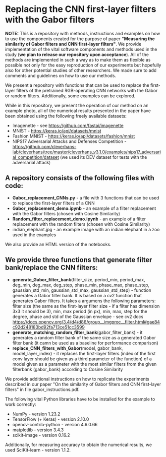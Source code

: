 # Replacing the CNN first-layer filters with the Gabor filters

**NOTE:** This is a repository with methods, instructions and examples on how to use the components created for the purpose of paper **"Measuring the similarity of Gabor filters and CNN first-layer filters"**. We provide implementation of the vital software components and methods used in the study (**we plan to release our repository upon acceptance**). All of the methods are implemented  in such a way as to make them as flexible as possible not only for the easy reproduction of our experiments but hopefully also for other potential studies of other researchers. We made sure to add comments and guidelines on how to use our methods.  

We present a repository with functions that can be used to replace the first-layer filters of the pretrained RGB-operating CNN networks with the Gabor or random filters. Additionally, some examples can be explored.


While in this repository, we present the operation of our method on an example photo, all of the numerical results presented in the paper have been obtained using the following freely available datasets:
* Imagenette - see https://github.com/fastai/imagenette
* MNIST - https://keras.io/api/datasets/mnist
* Fashion MNIST - https://keras.io/api/datasets/fashion/mnist
* NIPS17 Adversarial Attacks and Defenses Competition - https://github.com/cleverhans-lab/cleverhans/tree/master/cleverhans_v3.1.0/examples/nips17_adversarial_competition/dataset (we used its DEV dataset for tests with the adversarial attack)


## A repository consists of the following files with code:
* **Gabor_replacement_CNNs.py** - a file with 3 functions that can be used to replace the first-layer filters of a CNN
* **Gabor_replacement_demo.ipynb** - an example of a filter replacement with the Gabor filters (chosen with Cosine Similarity)
* **Random_filter_replacement_demo.ipynb** - an example of a filter replacement with the random filters (chosen with Cosine Similarity)
* indian_elephant.jpg - an example image with an indian elephant in a zoo used in the examples

We also provide an HTML version of the notebooks.

## We provide three functions that generate filter bank/replace the CNN filters:
* **generate_Gabor_filter_bank**(filter_size, period_min, period_max, deg_min, deg_max, deg_step, phase_min, phase_max, phase_step, gaussian_std_min, gaussian_std_max, gaussian_std_step) - function generates a Gabor filter bank. It is based on a cv2 function that generates Gabor filters. It takes a argumens the following parameters: filter size (the same as the first-layer filter size - if a filter has dimension 3x3 it should be 3), min, max period (in px), min, max, step for the degree, phase and std of the Gaussian envelope - see cv2 docs https://docs.opencv.org/3.4/d4/d86/group__imgproc__filter.html#gae84c92d248183bd92fa713ce51cc3599 
* **generate_matching_random_filter_bank**(gabor_filter_bank) - it generates a random filter bank of the same size as a generated Gabor filter bank (it camn be used as a baseline for performance comparison)
* **replace_CNN_filters_with_Gabor**(model, gabor_bank, model_layer_index) - it replaces the first-layer filters (index of the first conv layer should be given as a third parameter of the function) of a model given as a parameter with the most similar filters from the given filterbank (gabor_bank) according to Cosine Similarity

We provide additional instructions on how to replicate the experiments described in our paper "On the similarity of Gabor filters and CNN first-layer filters" in file gabor_instructions.pdf.

The following vital Python libraries have to be installed for the example to work correctly:
* NumPy - version 1.23.2
* TensorFlow (+ Keras) - version 2.10.0
* opencv-contrib-python - version 4.6.0.66
* matplotlib - version 3.4.3
* scikit-image - version 0.16.2

Additionally, for measuring accuracy to obtain the numerical results, we used SciKit-learn - version 1.1.2.




